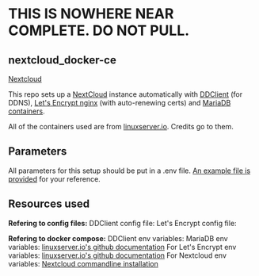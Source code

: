 # THIS IS NOWHERE NEAR COMPLETE. DO NOT PULL.

## nextcloud_docker-ce

[Nextcloud](https://nextcloud.com/wp-content/themes/next/assets/img/common/favicon.png?x53054)

This repo sets up a [NextCloud](https://github.com/linuxserver/docker-nextcloud) instance automatically with [DDClient](https://github.com/linuxserver/docker-ddclient) (for DDNS), [Let's Encrypt nginx](https://github.com/linuxserver/docker-letsencrypt/blob/master/README.md) (with auto-renewing certs) and [MariaDB containers](https://github.com/linuxserver/docker-letsencrypt/blob/master/README.md).

All of the containers used are from [linuxserver.io](linuxserver.io). Credits go to them.


## Parameters

All parameters for this setup should be put in a .env file. [An example file is provided](https://github.com/santiago-espinosa/INSERTLINKHERE) for your reference.


## Resources used

**Refering to config files:**
DDClient config file: []()
Let's Encrypt config file: []()

**Refering to docker compose:**
DDClient env variables: 
MariaDB env variables: [linuxserver.io's github documentation](https://github.com/linuxserver/docker-mariadb)
For Let's Encrypt env variables: [linuxserver.io's github documentation](https://github.com/linuxserver/docker-letsencrypt/blob/master/README.md)
For Nextcloud env variables: [Nextcloud commandline installation](https://docs.nextcloud.com/server/stable/admin_manual/installation/command_line_installation.html)